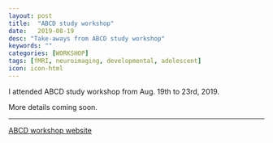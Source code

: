 ```yaml
---
layout: post
title:  "ABCD study workshop"
date:   2019-08-19
desc: "Take-aways from ABCD study workshop"
keywords: ""
categories: [WORKSHOP]
tags: [fMRI, neuroimaging, developmental, adolescent]
icon: icon-html
---
```

I attended ABCD study workshop from Aug. 19th to 23rd, 2019.

More details coming soon.

---
[ABCD workshop website](https://abcdworkshop.github.io)